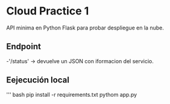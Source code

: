 # Cloud Practice 1

API minima en Python Flask para probar despliegue en la nube.

## Endpoint
-'/status' -> devuelve un JSON con iformacion del servicio.

## Eejecución local
''' bash
pip install -r requirements.txt
pythom app.py